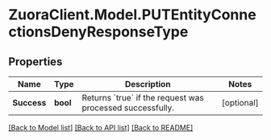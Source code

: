 # ZuoraClient.Model.PUTEntityConnectionsDenyResponseType

## Properties

Name | Type | Description | Notes
------------ | ------------- | ------------- | -------------
**Success** | **bool** | Returns &#x60;true&#x60; if the request was processed successfully.  | [optional] 

[[Back to Model list]](../README.md#documentation-for-models) [[Back to API list]](../README.md#documentation-for-api-endpoints) [[Back to README]](../README.md)

